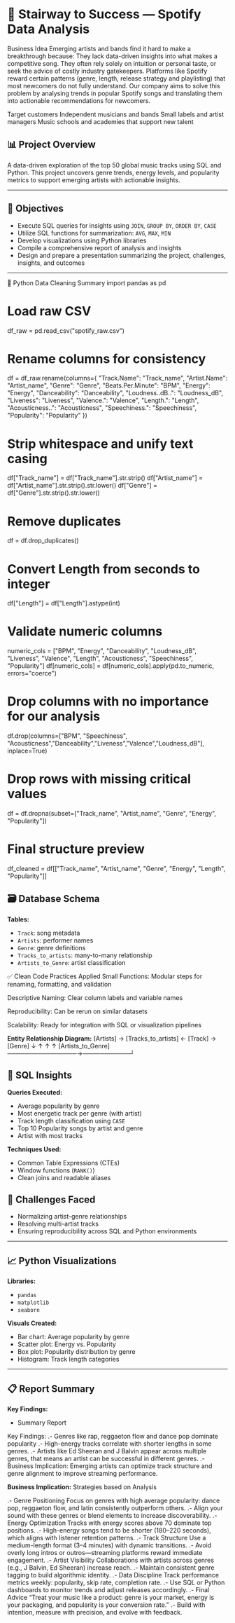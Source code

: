 # 🎵 Stairway to Success — Spotify Data Analysis

Business Idea
Emerging artists and bands find it hard to make a breakthrough because:
They lack data-driven insights into what makes a competitive song.
They often rely solely on intuition or personal taste, or seek the advice of costly industry gatekeepers.
Platforms like Spotify reward certain patterns (genre, length, release strategy and playlisting) that most newcomers do not fully understand.
Our company aims to solve this problem by analysing trends in popular Spotify songs and translating them into actionable recommendations for newcomers.

Target customers
Independent musicians and bands
Small labels and artist managers
Music schools and academies that support new talent

## 📊 Project Overview
A data-driven exploration of the top 50 global music tracks using SQL and Python. This project uncovers genre trends, energy levels, and popularity metrics to support emerging artists with actionable insights.

---

## 🧠 Objectives
- Execute SQL queries for insights using `JOIN`, `GROUP BY`, `ORDER BY`, `CASE`
- Utilize SQL functions for summarization: `AVG`, `MAX`, `MIN`
- Develop visualizations using Python libraries
- Compile a comprehensive report of analysis and insights
- Design and prepare a presentation summarizing the project, challenges, insights, and outcomes

---
🧼 Python Data Cleaning Summary
import pandas as pd

# Load raw CSV
df_raw = pd.read_csv("spotify_raw.csv")

# Rename columns for consistency
df = df_raw.rename(columns={
    "Track.Name": "Track_name",
    "Artist.Name": "Artist_name",
    "Genre": "Genre",
    "Beats.Per.Minute": "BPM",
    "Energy": "Energy",
    "Danceability": "Danceability",
    "Loudness..dB..": "Loudness_dB",
    "Liveness": "Liveness",
    "Valence.": "Valence",
    "Length.": "Length",
    "Acousticness..": "Acousticness",
    "Speechiness.": "Speechiness",
    "Popularity": "Popularity"
})

# Strip whitespace and unify text casing
df["Track_name"] = df["Track_name"].str.strip()
df["Artist_name"] = df["Artist_name"].str.strip().str.lower()
df["Genre"] = df["Genre"].str.strip().str.lower()

# Remove duplicates
df = df.drop_duplicates()

# Convert Length from seconds to integer
df["Length"] = df["Length"].astype(int)

# Validate numeric columns
numeric_cols = ["BPM", "Energy", "Danceability", "Loudness_dB", "Liveness",
                "Valence", "Length", "Acousticness", "Speechiness", "Popularity"]
df[numeric_cols] = df[numeric_cols].apply(pd.to_numeric, errors="coerce")

# Drop columns with no importance for our analysis
df.drop(columns=["BPM", "Speechiness", "Acousticness","Danceability","Liveness","Valence","Loudness_dB"], inplace=True)

# Drop rows with missing critical values
df = df.dropna(subset=["Track_name", "Artist_name", "Genre", "Energy", "Popularity"])

# Final structure preview
df_cleaned = df[["Track_name", "Artist_name", "Genre", "Energy", "Length", "Popularity"]]

## 🗃️ Database Schema

**Tables:**
- `Track`: song metadata
- `Artists`: performer names
- `Genre`: genre definitions
- `Tracks_to_artists`: many-to-many relationship
- `Artists_to_Genre`: artist classification

✅ Clean Code Practices Applied
Small Functions: Modular steps for renaming, formatting, and validation

Descriptive Naming: Clear column labels and variable names

Reproducibility: Can be rerun on similar datasets

Scalability: Ready for integration with SQL or visualization pipelines

**Entity Relationship Diagram:**
[Artists] → [Tracks_to_artists] ← [Track] → [Genre] ↓ ↑ ↑ ↑ [Artists_to_Genre] ────────────────→───────────┘


## 🧮 SQL Insights

**Queries Executed:**
- Average popularity by genre
- Most energetic track per genre (with artist)
- Track length classification using `CASE`
- Top 10 Popularity songs by artist and genre
- Artist with most tracks

**Techniques Used:**
- Common Table Expressions (CTEs)
- Window functions (`RANK()`)
- Clean joins and readable aliases

## 🧩 Challenges Faced
- Normalizing artist-genre relationships
- Resolving multi-artist tracks
- Ensuring reproducibility across SQL and Python environments
---

## 📈 Python Visualizations

**Libraries:**
- `pandas`
- `matplotlib`
- `seaborn`

**Visuals Created:**
- Bar chart: Average popularity by genre
- Scatter plot: Energy vs. Popularity
- Box plot: Popularity distribution by genre
- Histogram: Track length categories

---

## 📋 Report Summary

**Key Findings:**
- Summary Report

Key Findings:
.- Genres like rap, reggaeton flow and dance pop dominate popularity
.- High-energy tracks correlate with shorter lengths in some genres.
.- Artists like Ed Sheeran and J Balvin appear across multiple genres, that means an artist can be successful in different genres.
.- Business Implication: Emerging artists can optimize track structure and genre alignment to improve streaming performance.



**Business Implication:**
Strategies based on Analysis

.- Genre Positioning Focus on genres with high average popularity: dance pop, reggaeton flow, and latin consistently outperform others. 
.- Align your sound with these genres or blend elements to increase discoverability.
.- Energy Optimization Tracks with energy scores above 70 dominate top positions.
.- High-energy songs tend to be shorter (180–220 seconds), which aligns with listener retention patterns.
.- Track Structure Use a medium-length format (3–4 minutes) with dynamic transitions.
.- Avoid overly long intros or outros—streaming platforms reward immediate engagement.
.- Artist Visibility Collaborations with artists across genres (e.g., J Balvin, Ed Sheeran) increase reach.
.- Maintain consistent genre tagging to build algorithmic identity.
.- Data Discipline Track performance metrics weekly: popularity, skip rate, completion rate.
.- Use SQL or Python dashboards to monitor trends and adjust releases accordingly.
.- Final Advice “Treat your music like a product: genre is your market, energy is your packaging, and popularity is your conversion rate.”
.- Build with intention, measure with precision, and evolve with feedback.










